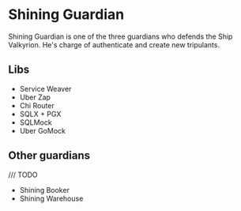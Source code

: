# Shining Guardian

Shining Guardian is one of the three guardians who defends the Ship Valkyrion.
He's charge of authenticate and create new tripulants.

## Libs

- Service Weaver
- Uber Zap
- Chi Router
- SQLX + PGX
- SQLMock
- Uber GoMock

## Other guardians
/// TODO
- Shining Booker
- Shining Warehouse